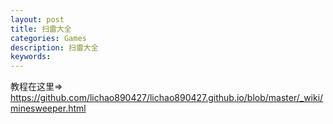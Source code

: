 ```yaml
---
layout: post
title: 扫雷大全
categories: Games
description: 扫雷大全
keywords: 
---
```


教程在这里=>
<https://github.com/lichao890427/lichao890427.github.io/blob/master/_wiki/minesweeper.html>